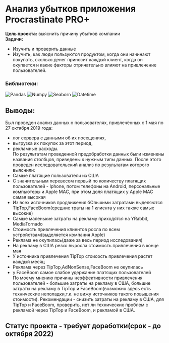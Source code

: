 #  Анализ убытков приложения Procrastinate PRO+
**Цель проекта:** выяснить причину убытков компании  
**Задачи:**   
- Изучить и проверить данные  
- Изучить, как люди пользуются продуктом, когда они начинают покупать, сколько денег приносит каждый клиент, когда он окупается и какие факторы отричательно влияют на привлечение пользователей.  

### Библиотеки: 
   <p align="left">
   <img src="https://img.shields.io/badge/library-pandas-brightgreen" alt="Pandas">
   <img src="https://img.shields.io/badge/library-numpy-blueviolet" alt="Numpy">
   <img src="https://img.shields.io/badge/library-seaborn-yellow" alt="Seaborn">
  <img src="https://img.shields.io/badge/library-datetime-red" alt="Datetime">
</p>   

## Выводы:  
Был проведен анализ данных о пользователях, привлечённых с 1 мая по 27 октября 2019 года:

- лог сервера с данными об их посещениях,  
- выгрузка их покупок за этот период,  
- рекламные расходы.  
По результатам проведенной предобработки данных были изменены названия столбцов, приведены к нужным типы данных. После этого проведен исследовательский анализ по результатам которого выяснили:  
- Самые платящие пользователи из США  
- С значительным перевесом первый по количеству платящих пользователей - Iphone, потом телефоны на Android, персональные компьютеры и Apple MAC, при этом доля платящих у Apple MAC самая высокая  
- Из всех источников продвижения бОльшими затратами выделяются TipTop,FaceBoom(средние траты на 1 клиента у них также самые высокие)  
- Самые маленькие затраты на рекламу приходятся на YRabbit, MediaTornado  
- Стоимость привлечения клиентов росла по всем устройствам(выделяется компания Apple)  
- Реклама не окупилась(даже за весь период исследования)  
- На рекламу в США резко выросла стоимость привлечения в конце мая  
- У источника привлечения TipTop стоисость привлечения растет каждый месяц  
- Реклама через TipTop,AdNonSense,FaceBoom не окупилась  
- у FaceBoom самое слабое удержание платящих пользователей  
По моему мнению причины неэффективности привлечения пользователей - большие затраты на рекламу в США, большие затраты на рекламу в TipTop и FaceBoom(возможно здесь есть технические неполадки,т.к. не вижу источников такого повышения стоимости). Рекомендации - снизить затраты на рекламу в США, для TipTop и FaceBoom, проверить, нет ли технических проблем с рекламой через TipTop и FaceBoom, и рекламой в США.
 
## Статус проекта - требует доработки(срок - до октября 2022)

